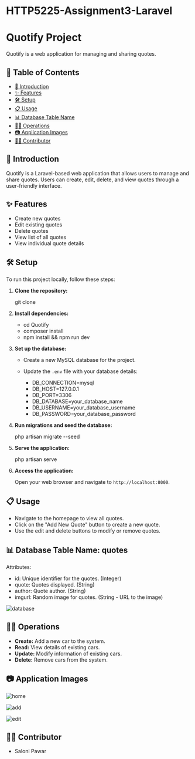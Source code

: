 # HTTP5225-Assignment3-Laravel

# Quotify Project

Quotify is a web application for managing and sharing quotes.

## 📝 Table of Contents

- [🚀 Introduction](#-introduction)
- [✨ Features](#-features)
- [🛠️ Setup](#️️-setup)
- [📋 Usage](#️-usage)
- [📊 Database Table Name](#-table-name)
- [👩‍💻 Operations](#-operations)
- [📷 Application Images](#-images)
- [👩‍💻 Contributor](#-contributor)

## 🚀 Introduction

Quotify is a Laravel-based web application that allows users to manage and share quotes. Users can create, edit, delete, and view quotes through a user-friendly interface.

## ✨ Features

- Create new quotes
- Edit existing quotes
- Delete quotes
- View list of all quotes
- View individual quote details

## 🛠️ Setup

To run this project locally, follow these steps:

1. **Clone the repository:**

    
    git clone <repository-url>
  

2. **Install dependencies:**

    
    - cd Quotify
    - composer install
    - npm install && npm run dev
    
    
3. **Set up the database:**

    - Create a new MySQL database for the project.
    - Update the `.env` file with your database details:

       - DB_CONNECTION=mysql
       - DB_HOST=127.0.0.1
       - DB_PORT=3306
       - DB_DATABASE=your_database_name
       - DB_USERNAME=your_database_username
       - DB_PASSWORD=your_database_password
        

3. **Run migrations and seed the database:**

    
    php artisan migrate --seed
    

4. **Serve the application:**

    
    php artisan serve
    

5. **Access the application:**

    Open your web browser and navigate to `http://localhost:8000`.

## 📋 Usage

- Navigate to the homepage to view all quotes.
- Click on the "Add New Quote" button to create a new quote.
- Use the edit and delete buttons to modify or remove quotes.

## 📊 Database Table Name: quotes

Attributes:
- id: Unique identifier for the quotes. (Integer)
- quote: Quotes displayed. (String)
- author: Quote author. (String)
- imgurl: Random image for quotes. (String - URL to the image)

![database](https://github.com/SaloniP26/HTTP5225-Assignment3-Laravel/assets/144495609/3b60f993-f984-4010-a8e3-e6a5d917b53c)

## 👩‍💻 Operations

- **Create:** Add a new car to the system.
- **Read:** View details of existing cars.
- **Update:** Modify information of existing cars.
- **Delete:** Remove cars from the system.


## 📷 Application Images


![home](https://github.com/SaloniP26/HTTP5225-Assignment3-Laravel/assets/144495609/a18309ad-c482-42b7-9962-58d407d7de23)

![add](https://github.com/SaloniP26/HTTP5225-Assignment3-Laravel/assets/144495609/f0c11a3b-9452-472c-9efb-d2d3c7de2d42)

![edit](https://github.com/SaloniP26/HTTP5225-Assignment3-Laravel/assets/144495609/0bf39acf-78d4-4697-9838-88575b8b6c72)


## 👩‍💻 Contributor

- Saloni Pawar

